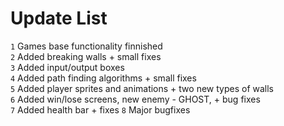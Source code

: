 # Update List

`1` Games base functionality finnished      
`2` Added breaking walls + small fixes      
`3` Added input/output boxes      
`4` Added path finding algorithms + small fixes     
`5` Added player sprites and animations + two new types of walls     
`6` Added win/lose screens, new enemy - GHOST, + bug fixes   
`7` Added health bar + fixes
`8` Major bugfixes
 
